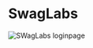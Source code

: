 # SwagLabs 
![SWagLabs loginpage](https://github.com/user-attachments/assets/b05fd947-4abf-48e0-a5fb-91481f3a7e9c)

